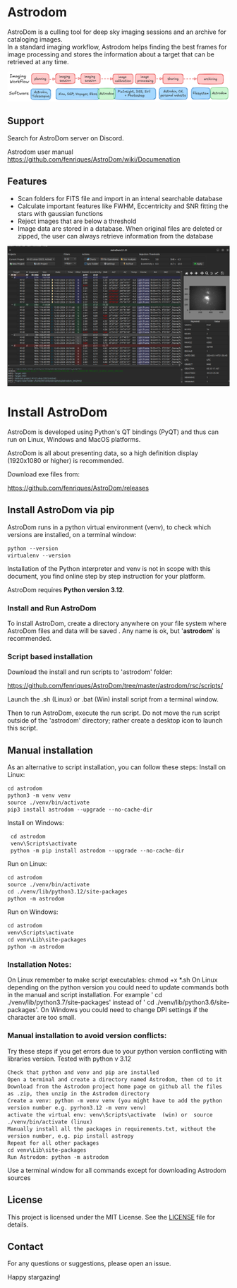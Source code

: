# Astrodom

AstroDom is a culling tool for deep sky imaging sessions and an archive for cataloging images.  
In a standard imaging workflow, Astrodom helps finding the best frames for image processing and stores the information about a target that can be retrieved at any time.

![Astrodom Workflow](astrodom/rsc/docs/astrodomWF.png)

## Support

Search for AstroDom server on Discord.

Astrodom user manual https://github.com/fenriques/AstroDom/wiki/Documenation

## Features

- Scan folders for FITS file and import in an intenal searchable database
- Calculate important features like FWHM, Eccentricity and SNR fitting the stars with gaussian functions
- Reject images that are below a threshold
- Image data are stored in a database. When original files are deleted or zipped, the user can always retrieve information from the database

![Astrodom Home](astrodom/rsc/docs/home.png)


# Install AstroDom

AstroDom is developed using Python's QT bindings (PyQT) and thus can run on Linux, Windows and MacOS platforms.

AstroDom is all about presenting data, so a high definition display (1920x1080 or higher) is recommended. 

Download exe files from:

https://github.com/fenriques/AstroDom/releases

## Install AstroDom via pip

AstroDom runs in a python virtual environment (venv), to check which versions are installed, on a terminal window:

    python --version
    virtualenv --version

Installation of the Python interpreter and venv is not in scope with this document, you find online step by step instruction for your platform.

AstroDom requires **Python version 3.12**.

### Install and Run AstroDom

To install AstroDom, create a directory anywhere on your file system where AstroDom files and data will be saved . 
Any name is ok, but '**astrodom**' is recommended.

### Script based installation
Download the install and run scripts to 'astrodom' folder:

https://github.com/fenriques/AstroDom/tree/master/astrodom/rsc/scripts/

Launch the .sh (Linux) or .bat (Win) install script from a terminal window. 

Then to run AstroDom, execute the run script. 
Do not move the run script outside of the 'astrodom' directory; rather  create a desktop icon to launch this script.

## Manual installation
As an alternative to script installation, you can follow these steps:
Install on Linux:

	cd astrodom
    python3 -m venv venv
    source ./venv/bin/activate
    pip3 install astrodom --upgrade --no-cache-dir
  
Install on Windows:


     cd astrodom
     venv\Scripts\activate
     python -m pip install astrodom --upgrade --no-cache-dir
  
  Run on Linux:

    cd astrodom
    source ./venv/bin/activate
    cd ./venv/lib/python3.12/site-packages
    python -m astrodom

  Run on Windows:

    cd astrodom
    venv\Scripts\activate 
    cd venv\Lib\site-packages
    python -m astrodom

### Installation Notes:
On Linux remember to make script executables: chmod +x *.sh
On Linux depending on the python version you could need to update commands both in the manual and script installation. For example ' cd ./venv/lib/python3.7/site-packages' instead of ' cd ./venv/lib/python3.6/site-packages'.
On Windows you could need to change DPI settings if the character are too small.

### Manual installation to avoid version conflicts:
Try these steps if you get errors due to your python version conflicting with libraries version. Tested with python v 3.12

	Check that python and venv and pip are installed
	Open a terminal and create a directory named Astrodom, then cd to it
	Download from the Astrodom project home page on github all the files as .zip, then unzip in the Astrodom directory
	Create a venv: python -m venv venv (you might have to add the python version number e.g. pyrhon3.12 -m venv venv)
	activate the virtual env: venv\Scripts\activate  (win) or  source ./venv/bin/activate (linux)
	Manually install all the packages in requirements.txt, without the version number, e.g. pip install astropy
	Repeat for all other packages
	cd venv\Lib\site-packages
	Run Astrodom: python -m astrodom

Use a terminal window for all commands except for downloading Astrodom sources
## License

This project is licensed under the MIT License. See the [LICENSE](LICENSE) file for details.

## Contact

For any questions or suggestions, please open an issue.

Happy stargazing!